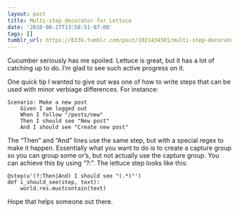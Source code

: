 ```yaml
---
layout: post
title: Multi-step decorator for Lettuce
date: '2010-08-27T13:58:51-07:00'
tags: []
tumblr_url: https://633k.tumblr.com/post/1021434501/multi-step-decorator-for-lettuce
---
```

Cucumber seriously has me spoiled. Lettuce is great, but it has a lot of
catching up to do. I’m glad to see such active progress on it.<!--more-->

One quick tip I wanted to give out was one of how to write steps that can be
used with minor verbiage differences. For instance:

```
Scenario: Make a new post
    Given I am logged out
    When I follow "/posts/new"
    Then I should see "New post"
    And I should see "Create new post"
```

The “Then” and “And” lines use the same step, but with a special regex to make
it happen. Essentially what you want to do is to create a capture group so you
can group some or’s, but not actually use the capture group. You can achieve
this by using “?:”. The lettuce step looks like this:

```
@step(u'(?:Then|And) I should see "(.*)"')
def i_should_see(step, text):
    world.res.mustcontain(text)
```

Hope that helps someone out there.

